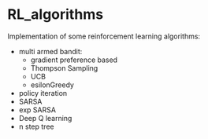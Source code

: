 # RL_algorithms
Implementation of some reinforcement learning algorithms:
* multi armed bandit:
  * gradient preference based
  * Thompson Sampling
  * UCB
  * esilonGreedy
* policy iteration
* SARSA
* exp SARSA
* Deep Q learning
* n step tree
